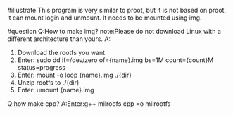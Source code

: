 #illustrate
This program is very similar to proot, but it is not based on proot, it can mount login and unmount.
It needs to be mounted using img.



#question
Q:How to make img?
note:Please do not download Linux with a different architecture than yours.
A:
1. Download the rootfs you want
2. Enter: sudo dd if=/dev/zero of={name}.img bs=1M count={count}M status=progress
3. Enter: mount -o loop {name}.img ./{dir}
4. Unzip rootfs to ./{dir}
5. Enter: umount {name}.img



Q:how make cpp?
A:Enter:g++ milroofs.cpp =o milrootfs
